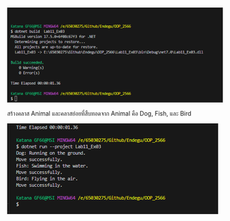 ![alt text](image-5.png)

สร้างคลาส Animal และคลาสย่อยที่สืบทอดจาก Animal คือ Dog, Fish, และ Bird

![alt text](image-6.png)